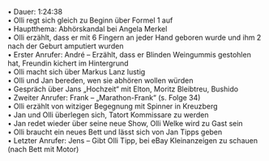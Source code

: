 • Dauer: 1:24:38  
• Olli regt sich gleich zu Beginn über Formel 1 auf  
• Hauptthema: Abhörskandal bei Angela Merkel  
• Olli erzählt, dass er mit 6 Fingern an jeder Hand geboren wurde und ihm 2 nach der Geburt amputiert wurden  
• Erster Anrufer: André – Erzählt, dass er Blinden Weingummis gestohlen hat, Freundin kichert im Hintergrund  
• Olli macht sich über Markus Lanz lustig  
• Olli und Jan bereden, wen sie abhören wollen würden  
• Gespräch über Jans „Hochzeit“ mit Elton, Moritz Bleibtreu, Bushido  
• Zweiter Anrufer: Frank – „Marathon-Frank“ (s. Folge 34)  
• Olli erzählt von witziger Begegnung mit Spinner in Kreuzberg  
• Jan und Olli überlegen sich, Tatort Kommissare zu werden  
• Jan redet wieder über seine neue Show, Olli Welke wird zu Gast sein  
• Olli braucht ein neues Bett und lässt sich von Jan Tipps geben  
• Letzter Anrufer: Jens – Gibt Olli Tipp, bei eBay Kleinanzeigen zu schauen (nach Bett mit Motor)  
